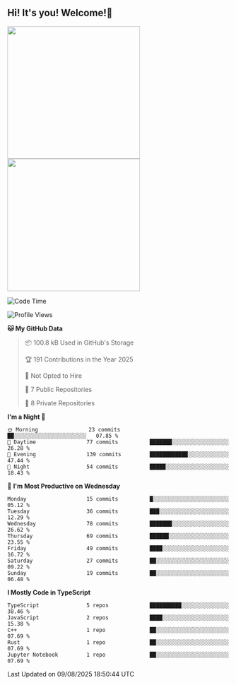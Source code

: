 ## Hi! It's you! Welcome!👋
<p align="left">  
  <img src="https://github-readme-stats.vercel.app/api/top-langs/?username=Shanshuimei&theme=transparent&hide_border=true" style="height: 300px;" />  
  <img src="https://github-readme-stats.vercel.app/api/wakatime?username=Shanshuimei&theme=transparent&hide_border=true&layout=compact&langs_count=22" style="height: 300px;" />
</p>

<!--START_SECTION:waka-->
![Code Time](http://img.shields.io/badge/Code%20Time-358%20hrs%2034%20mins-blue)

![Profile Views](http://img.shields.io/badge/Profile%20Views-4-blue)

**🐱 My GitHub Data** 

> 📦 100.8 kB Used in GitHub's Storage 
 > 
> 🏆 191 Contributions in the Year 2025
 > 
> 🚫 Not Opted to Hire
 > 
> 📜 7 Public Repositories 
 > 
> 🔑 8 Private Repositories 
 > 
**I'm a Night 🦉** 

```text
🌞 Morning                23 commits          ██░░░░░░░░░░░░░░░░░░░░░░░   07.85 % 
🌆 Daytime                77 commits          ███████░░░░░░░░░░░░░░░░░░   26.28 % 
🌃 Evening                139 commits         ████████████░░░░░░░░░░░░░   47.44 % 
🌙 Night                  54 commits          █████░░░░░░░░░░░░░░░░░░░░   18.43 % 
```
📅 **I'm Most Productive on Wednesday** 

```text
Monday                   15 commits          █░░░░░░░░░░░░░░░░░░░░░░░░   05.12 % 
Tuesday                  36 commits          ███░░░░░░░░░░░░░░░░░░░░░░   12.29 % 
Wednesday                78 commits          ███████░░░░░░░░░░░░░░░░░░   26.62 % 
Thursday                 69 commits          ██████░░░░░░░░░░░░░░░░░░░   23.55 % 
Friday                   49 commits          ████░░░░░░░░░░░░░░░░░░░░░   16.72 % 
Saturday                 27 commits          ██░░░░░░░░░░░░░░░░░░░░░░░   09.22 % 
Sunday                   19 commits          ██░░░░░░░░░░░░░░░░░░░░░░░   06.48 % 
```


**I Mostly Code in TypeScript** 

```text
TypeScript               5 repos             ██████████░░░░░░░░░░░░░░░   38.46 % 
JavaScript               2 repos             ████░░░░░░░░░░░░░░░░░░░░░   15.38 % 
C++                      1 repo              ██░░░░░░░░░░░░░░░░░░░░░░░   07.69 % 
Rust                     1 repo              ██░░░░░░░░░░░░░░░░░░░░░░░   07.69 % 
Jupyter Notebook         1 repo              ██░░░░░░░░░░░░░░░░░░░░░░░   07.69 % 
```




 Last Updated on 09/08/2025 18:50:44 UTC
<!--END_SECTION:waka-->
